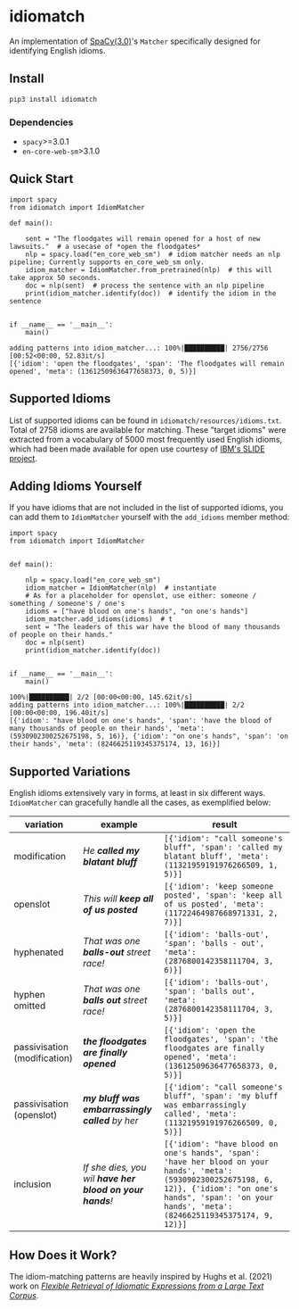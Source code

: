# idiomatch

An implementation of [SpaCy(3.0)](https://nightly.spacy.io)'s `Matcher` specifically designed for identifying English idioms.

## Install
```bash
pip3 install idiomatch
```
### Dependencies
- `spacy`>=3.0.1
- `en-core-web-sm`>3.1.0

## Quick Start
```python3
import spacy
from idiomatch import IdiomMatcher

def main():

    sent = "The floodgates will remain opened for a host of new lawsuits."  # a usecase of *open the floodgates*
    nlp = spacy.load("en_core_web_sm")  # idiom matcher needs an nlp pipeline; Currently supports en_core_web_sm only.
    idiom_matcher = IdiomMatcher.from_pretrained(nlp)  # this will take approx 50 seconds.
    doc = nlp(sent)  # process the sentence with an nlp pipeline
    print(idiom_matcher.identify(doc))  # identify the idiom in the sentence


if __name__ == '__main__':
    main()

```
```
adding patterns into idiom_matcher...: 100%|██████████| 2756/2756 [00:52<00:00, 52.83it/s]
[{'idiom': 'open the floodgates', 'span': 'The floodgates will remain opened', 'meta': (13612509636477658373, 0, 5)}]
```

## Supported Idioms
List of supported idioms can be found in `idiomatch/resources/idioms.txt`. Total of 2758 idioms are available for
matching. These "target idioms" were extracted from a vocabulary of 5000 most 
frequently used English idioms, which had been made available for open use courtesy of [IBM's SLIDE project](https://developer.ibm.com/exchanges/data/all/sentiment-lexicon-of-idiomatic-expressions/).


## Adding Idioms Yourself

If you have idioms that are not included in the list of supported idioms, you can add them to `IdiomMatcher`
yourself with the `add_idioms` member method:

```python3
import spacy
from idiomatch import IdiomMatcher


def main():

    nlp = spacy.load("en_core_web_sm")
    idiom_matcher = IdiomMatcher(nlp)  # instantiate 
    # As for a placeholder for openslot, use either: someone / something / someone's / one's 
    idioms = ["have blood on one's hands", "on one's hands"]  
    idiom_matcher.add_idioms(idioms)  # t
    sent = "The leaders of this war have the blood of many thousands of people on their hands."
    doc = nlp(sent)
    print(idiom_matcher.identify(doc))


if __name__ == '__main__':
    main()
```
```
100%|██████████| 2/2 [00:00<00:00, 145.62it/s]
adding patterns into idiom_matcher...: 100%|██████████| 2/2 [00:00<00:00, 196.40it/s]
[{'idiom': "have blood on one's hands", 'span': 'have the blood of many thousands of people on their hands', 'meta': (5930902300252675198, 5, 16)}, {'idiom': "on one's hands", 'span': 'on their hands', 'meta': (8246625119345375174, 13, 16)}]
```

## Supported Variations

English idioms extensively vary in forms, at least in six different ways. `IdiomMatcher` can gracefully handle all the 
cases, as exemplified below:


variation | example | result
--- | --- | --- 
modification | *He **called my blatant bluff*** | `[{'idiom': "call someone's bluff", 'span': 'called my blatant bluff', 'meta': (11321959191976266509, 1, 5)}]`
openslot | *This will **keep all of us posted*** | `[{'idiom': 'keep someone posted', 'span': 'keep all of us posted', 'meta': (11722464987668971331, 2, 7)}]`
hyphenated | *That was one **balls-out** street race!* | `[{'idiom': 'balls-out', 'span': 'balls - out', 'meta': (2876800142358111704, 3, 6)}]`
hyphen omitted | *That was one **balls out** street race!* | `[{'idiom': 'balls-out', 'span': 'balls out', 'meta': (2876800142358111704, 3, 5)}]`
passivisation (modification) | ***the floodgates are finally opened*** | `[{'idiom': 'open the floodgates', 'span': 'the floodgates are finally opened', 'meta': (13612509636477658373, 0, 5)}]`
passivisation (openslot) | ***my bluff was embarrassingly called** by her* | `[{'idiom': "call someone's bluff", 'span': 'my bluff was embarrassingly called', 'meta': (11321959191976266509, 0, 5)}]`
inclusion | *If she dies, you wil **have her blood on your hands**!* | `[{'idiom': "have blood on one's hands", 'span': 'have her blood on your hands', 'meta': (5930902300252675198, 6, 12)}, {'idiom': "on one's hands", 'span': 'on your hands', 'meta': (8246625119345375174, 9, 12)}]`



## How Does it Work?

The idiom-matching patterns are heavily inspired by Hughs et al. (2021) work on [*Flexible Retrieval of Idiomatic Expressions from a Large Text Corpus*](https://www.mdpi.com/1019008).